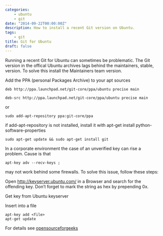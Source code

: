 ```yaml
---
categories: 
    - ubuntu
    - git
date: "2014-09-22T00:00:00Z"
description: How to install a recent Git version on Ubuntu.
tags: 
    - git
title: Git for Ubuntu
draft: false
---
```


Running a recent Git for Ubuntu can sometimes be problematic. The Git version in the offical Ubuntu archives lags behind the maintainers, stable, version. To solve this install the Maintainers team version.
<!--more-->

Add the PPA (personal Packages Archive) to your apt sources

```shell
deb http://ppa.launchpad.net/git-core/ppa/ubuntu precise main

deb-src http://ppa.launchpad.net/git-core/ppa/ubuntu precise main
```

or

```shell
sudo add-apt-repository ppa:git-core/ppa
```

if add-apt-repository is not installed, install it with apt-get install python-software-properties

`sudo apt-get update && sudo apt-get install git`

In a corporate environment the case of an unverified key can rise a problem. Cause is that

`apt-key adv --recv-keys ;`

may not work behind some firewalls. To solve this issue, follow these steps:

Open  http://keyserver.ubuntu.com/ in a Browser
and search for the offending key. Don’t forget to mark the string as hex by prepending 0x.

Get key from Ubuntu keyserver

Insert into a file

```shell
apt-key add <file>
apt-get update
```

For details see [opensourceforgeeks](http://opensourceforgeeks.blogspot.nl/2013/04/w-gpg-error-httpppalaunchpadnet-precise.html)